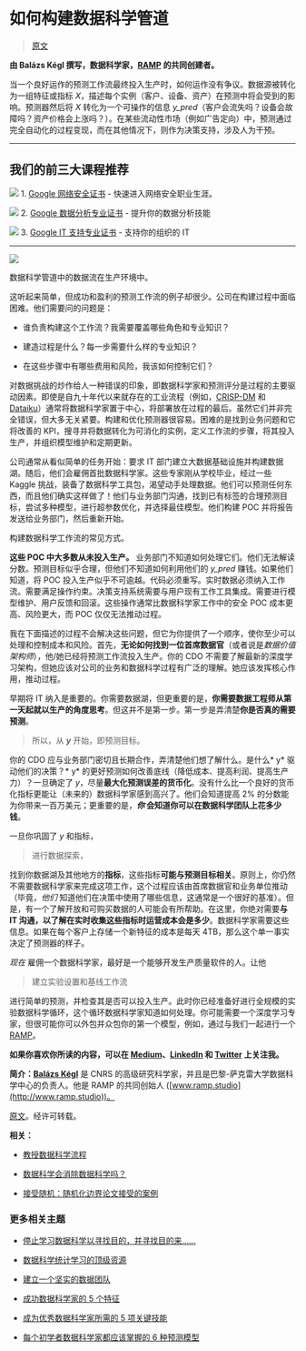 # 如何构建数据科学管道

> [原文](https://www.kdnuggets.com/2017/07/build-data-science-pipeline.html)

**由 Balázs Kégl 撰写，数据科学家，[RAMP](http://www.ramp.studio/) 的共同创建者。**

当一个良好运作的预测工作流最终投入生产时，如何运作没有争议。数据源被转化为一组特征或指标 *X*，描述每个实例（客户、设备、资产）在预测中将会受到的影响。预测器然后将 *X* 转化为一个可操作的信息 *y_pred*（客户会流失吗？设备会故障吗？资产价格会上涨吗？）。在某些流动性市场（例如广告定向）中，预测通过完全自动化的过程变现，而在其他情况下，则作为决策支持，涉及人为干预。

* * *

## 我们的前三大课程推荐

![](../Images/0244c01ba9267c002ef39d4907e0b8fb.png) 1\. [Google 网络安全证书](https://www.kdnuggets.com/google-cybersecurity) - 快速进入网络安全职业生涯。

![](../Images/e225c49c3c91745821c8c0368bf04711.png) 2\. [Google 数据分析专业证书](https://www.kdnuggets.com/google-data-analytics) - 提升你的数据分析技能

![](../Images/0244c01ba9267c002ef39d4907e0b8fb.png) 3\. [Google IT 支持专业证书](https://www.kdnuggets.com/google-itsupport) - 支持你的组织的 IT

* * *

![](../Images/ad14dee5b05eafb0757e03274901b08a.png)

数据科学管道中的数据流在生产环境中。

这听起来简单，但成功和盈利的预测工作流的例子却很少。公司在构建过程中面临困难。他们需要问的问题是：

+   谁负责构建这个工作流？我需要覆盖哪些角色和专业知识？

+   建造过程是什么？每一步需要什么样的专业知识？

+   在这些步骤中有哪些费用和风险，我该如何控制它们？

对数据挑战的炒作给人一种错误的印象，即数据科学家和预测评分是过程的主要驱动因素。即使是自九十年代以来就存在的工业流程（例如，[CRISP-DM](https://en.wikipedia.org/wiki/Cross_Industry_Standard_Process_for_Data_Mining) 和 [Dataiku](https://blog.dataiku.com/2016/03/30/automation-scenarios-another-step-towars-a-successful-model-deployment)）通常将数据科学家置于中心，将部署放在过程的最后。虽然它们并非完全错误，但大多无关紧要。构建和优化预测器很容易。困难的是找到业务问题和它将改善的 KPI，搜寻并将数据转化为可消化的实例，定义工作流的步骤，将其投入生产，并组织模型维护和定期更新。

公司通常从看似简单的任务开始：要求 IT 部门建立大数据基础设施并构建数据湖。随后，他们会雇佣首批数据科学家。这些专家刚从学校毕业，经过一些 Kaggle 挑战，装备了数据科学工具包，渴望动手处理数据。他们可以预测任何东西，而且他们确实这样做了！他们与业务部门沟通，找到已有标签的合理预测目标，尝试多种模型，进行超参数优化，并选择最佳模型。他们构建 POC 并将报告发送给业务部门，然后重新开始。

构建数据科学工作流的常见方式。

**这些 POC 中大多数从未投入生产。** 业务部门不知道如何处理它们。他们无法解读分数。预测目标似乎合理，但他们不知道如何利用他们的 *y_pred* 赚钱。如果他们知道，将 POC 投入生产似乎不可逾越。代码必须重写。实时数据必须纳入工作流。需要满足操作约束。决策支持系统需要与用户现有工作工具集成。需要进行模型维护、用户反馈和回滚。这些操作通常比数据科学家工作中的安全 POC 成本更高、风险更大，而 POC 仅仅无法推动过程。

我在下面描述的过程不会解决这些问题，但它为你提供了一个顺序，使你至少可以处理和控制成本和风险。首先，**无论如何找到一位首席数据官**（或者说是*数据价值架构师*），他/她已经将预测工作流投入生产。你的 CDO 不需要了解最新的深度学习架构，但她应该对公司的业务和数据科学过程有广泛的理解。她应该发挥核心作用，推动过程。

早期将 IT 纳入是重要的。你需要数据湖，但更重要的是，**你需要数据工程师从第一天起就以生产的角度思考**。但这并不是第一步。第一步是弄清楚**你是否真的需要预测**。

> 所以，从 ***y*** 开始，即预测目标。

你的 CDO 应与业务部门密切且长期合作，弄清楚他们想了解什么。是什么* y* 驱动他们的决策？* y* 的更好预测如何改善底线（降低成本、提高利润、提高生产力）？一旦确定了 *y*，尽量**最大化预测误差的货币化**。没有什么比一个良好的货币化指标更能让（未来的）数据科学家感到高兴了。他们会知道提高 2% 的分数能为你带来一百万美元；更重要的是，***你* 会知道你可以在数据科学团队上花多少钱**。

一旦你巩固了 *y* 和指标，

> 进行数据探索，

找到你数据湖及其他地方的**指标**，这些指标**可能与预测目标相关**。原则上，你仍然不需要数据科学家来完成这项工作，这个过程应该由首席数据官和业务单位推动（毕竟，*他们* 知道他们在决策中使用了哪些信息，这通常是一个很好的基准）。但是，有一个了解开放和可购买数据的人可能会有所帮助。在这里，你绝对需要**与 IT 沟通，以了解在实时收集这些指标时运营成本会是多少**。数据科学家需要这些信息。如果在每个客户上存储一个新特征的成本是每天 4TB，那么这个单一事实决定了预测器的样子。

*现在* 雇佣一个数据科学家，最好是一个能够开发生产质量软件的人。让他

> 建立实验设置和基线工作流

进行简单的预测，并检查其是否可以投入生产。此时你已经准备好进行全规模的实验数据科学循环，这个循环数据科学家知道如何处理。你可能需要一个深度学习专家，但很可能你可以外包并众包你的第一个模型，例如，通过与我们一起进行一个[RAMP](http://www.ramp.studio/)。

**如果你喜欢你所读的内容，可以在 [Medium](https://medium.com/@balazskegl)、[LinkedIn](https://www.linkedin.com/in/balazskegl/) 和 [Twitter](https://twitter.com/balazskegl) 上关注我。**

**简介：[Balázs Kégl](https://twitter.com/balazskegl)** 是 CNRS 的高级研究科学家，并且是巴黎-萨克雷大学数据科学中心的负责人。他是 RAMP 的共同创始人 ([www.ramp.studio](http://www.ramp.studio))。

[原文](https://medium.com/towards-data-science/how-to-build-a-data-science-pipeline-f24341848045)。经许可转载。

**相关：**

+   [教授数据科学流程](/2017/05/teaching-data-science-process.html)

+   [数据科学会消除数据科学吗？](/2017/05/data-science-eliminate-data-science.html)

+   [接受随机：随机化边界论文接受的案例](/2016/05/embrace-random-acceptance-borderline-papers.html)

### 更多相关主题

+   [停止学习数据科学以寻找目的，并寻找目的来……](https://www.kdnuggets.com/2021/12/stop-learning-data-science-find-purpose.html)

+   [数据科学统计学习的顶级资源](https://www.kdnuggets.com/2021/12/springboard-top-resources-learn-data-science-statistics.html)

+   [建立一个坚实的数据团队](https://www.kdnuggets.com/2021/12/build-solid-data-team.html)

+   [成功数据科学家的 5 个特征](https://www.kdnuggets.com/2021/12/5-characteristics-successful-data-scientist.html)

+   [成为优秀数据科学家所需的 5 项关键技能](https://www.kdnuggets.com/2021/12/5-key-skills-needed-become-great-data-scientist.html)

+   [每个初学者数据科学家都应该掌握的 6 种预测模型](https://www.kdnuggets.com/2021/12/6-predictive-models-every-beginner-data-scientist-master.html)
